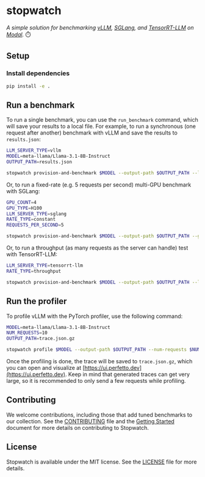 # stopwatch

_A simple solution for benchmarking [vLLM](https://docs.vllm.ai/en/latest/), [SGLang](https://docs.sglang.ai/), and [TensorRT-LLM](https://github.com/NVIDIA/TensorRT-LLM) on [Modal](https://modal.com/)._ ⏱️

## Setup

### Install dependencies

```bash
pip install -e .
```

## Run a benchmark

To run a single benchmark, you can use the `run_benchmark` command, which will save your results to a local file.
For example, to run a synchronous (one request after another) benchmark with vLLM and save the results to `results.json`:

```bash
LLM_SERVER_TYPE=vllm
MODEL=meta-llama/Llama-3.1-8B-Instruct
OUTPUT_PATH=results.json

stopwatch provision-and-benchmark $MODEL --output-path $OUTPUT_PATH --llm-server-type $LLM_SERVER_TYPE
```

Or, to run a fixed-rate (e.g. 5 requests per second) multi-GPU benchmark with SGLang:

```bash
GPU_COUNT=4
GPU_TYPE=H100
LLM_SERVER_TYPE=sglang
RATE_TYPE=constant
REQUESTS_PER_SECOND=5

stopwatch provision-and-benchmark $MODEL --output-path $OUTPUT_PATH --gpu "$GPU_TYPE:$GPU_COUNT" --model $MODEL --llm-server-type $LLM_SERVER_TYPE --rate-type $RATE_TYPE --rate $REQUESTS_PER_SECOND --llm-server-config "{\"extra_args\": [\"--tp-size\", \"$GPU_COUNT\"]}"
```

Or, to run a throughput (as many requests as the server can handle) test with TensorRT-LLM:

```bash
LLM_SERVER_TYPE=tensorrt-llm
RATE_TYPE=throughput

stopwatch provision-and-benchmark $MODEL --output-path $OUTPUT_PATH --llm-server-type $LLM_SERVER_TYPE --rate-type $RATE_TYPE
```

## Run the profiler

To profile vLLM with the PyTorch profiler, use the following command:

```bash
MODEL=meta-llama/Llama-3.1-8B-Instruct
NUM_REQUESTS=10
OUTPUT_PATH=trace.json.gz

stopwatch profile $MODEL --output-path $OUTPUT_PATH --num-requests $NUM_REQUESTS
```

Once the profiling is done, the trace will be saved to `trace.json.gz`, which you can open and visualize at [https://ui.perfetto.dev](https://ui.perfetto.dev).
Keep in mind that generated traces can get very large, so it is recommended to only send a few requests while profiling.

## Contributing

We welcome contributions, including those that add tuned benchmarks to our collection.
See the [CONTRIBUTING](/CONTRIBUTING.md) file and the [Getting Started](https://github.com/modal-labs/stopwatch/wiki/Getting-Started) document for more details on contributing to Stopwatch.

## License

Stopwatch is available under the MIT license. See the [LICENSE](/LICENSE.md) file for more details.
